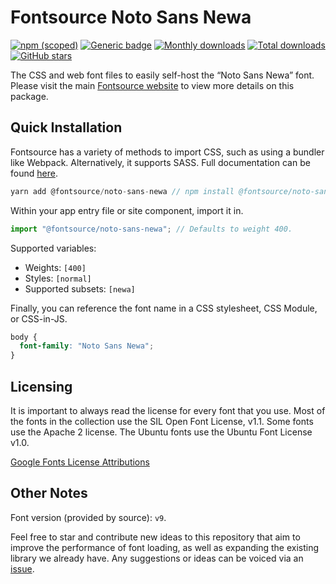 # Fontsource Noto Sans Newa

[![npm (scoped)](https://img.shields.io/npm/v/@fontsource/noto-sans-newa?color=brightgreen)](https://www.npmjs.com/package/@fontsource/noto-sans-newa) [![Generic badge](https://img.shields.io/badge/fontsource-passing-brightgreen)](https://github.com/fontsource/fontsource) [![Monthly downloads](https://badgen.net/npm/dm/@fontsource/noto-sans-newa)](https://github.com/fontsource/fontsource) [![Total downloads](https://badgen.net/npm/dt/@fontsource/noto-sans-newa)](https://github.com/fontsource/fontsource) [![GitHub stars](https://img.shields.io/github/stars/fontsource/fontsource.svg?style=social&label=Star)](https://github.com/fontsource/fontsource/stargazers)

The CSS and web font files to easily self-host the “Noto Sans Newa” font. Please visit the main [Fontsource website](https://fontsource.org/fonts/noto-sans-newa) to view more details on this package.

## Quick Installation

Fontsource has a variety of methods to import CSS, such as using a bundler like Webpack. Alternatively, it supports SASS. Full documentation can be found [here](https://fontsource.org/docs/introduction).

```javascript
yarn add @fontsource/noto-sans-newa // npm install @fontsource/noto-sans-newa
```

Within your app entry file or site component, import it in.

```javascript
import "@fontsource/noto-sans-newa"; // Defaults to weight 400.
```

Supported variables:

- Weights: `[400]`
- Styles: `[normal]`
- Supported subsets: `[newa]`

Finally, you can reference the font name in a CSS stylesheet, CSS Module, or CSS-in-JS.

```css
body {
  font-family: "Noto Sans Newa";
}
```

## Licensing

It is important to always read the license for every font that you use.
Most of the fonts in the collection use the SIL Open Font License, v1.1. Some fonts use the Apache 2 license. The Ubuntu fonts use the Ubuntu Font License v1.0.

[Google Fonts License Attributions](https://fonts.google.com/attribution)

## Other Notes

Font version (provided by source): `v9`.

Feel free to star and contribute new ideas to this repository that aim to improve the performance of font loading, as well as expanding the existing library we already have. Any suggestions or ideas can be voiced via an [issue](https://github.com/fontsource/fontsource/issues).
